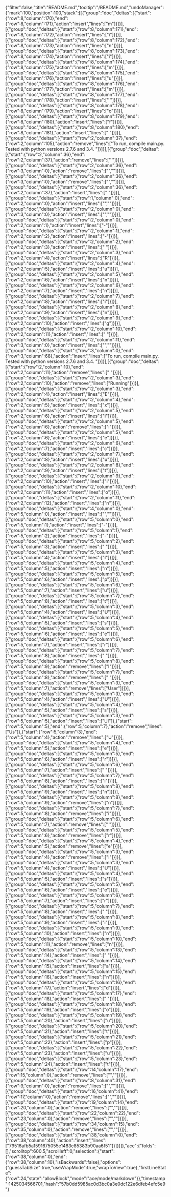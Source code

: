 {"filter":false,"title":"README.md","tooltip":"/README.md","undoManager":{"mark":100,"position":100,"stack":[[{"group":"doc","deltas":[{"start":{"row":8,"column":170},"end":{"row":8,"column":171},"action":"insert","lines":["m"]}]}],[{"group":"doc","deltas":[{"start":{"row":8,"column":171},"end":{"row":8,"column":172},"action":"insert","lines":["i"]}]}],[{"group":"doc","deltas":[{"start":{"row":8,"column":172},"end":{"row":8,"column":173},"action":"insert","lines":["n"]}]}],[{"group":"doc","deltas":[{"start":{"row":8,"column":173},"end":{"row":8,"column":174},"action":"insert","lines":["i"]}]}],[{"group":"doc","deltas":[{"start":{"row":8,"column":174},"end":{"row":8,"column":175},"action":"insert","lines":["m"]}]}],[{"group":"doc","deltas":[{"start":{"row":8,"column":175},"end":{"row":8,"column":176},"action":"insert","lines":["u"]}]}],[{"group":"doc","deltas":[{"start":{"row":8,"column":176},"end":{"row":8,"column":177},"action":"insert","lines":["m"]}]}],[{"group":"doc","deltas":[{"start":{"row":8,"column":177},"end":{"row":8,"column":178},"action":"insert","lines":[" "]}]}],[{"group":"doc","deltas":[{"start":{"row":8,"column":178},"end":{"row":8,"column":179},"action":"insert","lines":["o"]}]}],[{"group":"doc","deltas":[{"start":{"row":8,"column":179},"end":{"row":8,"column":180},"action":"insert","lines":["f"]}]}],[{"group":"doc","deltas":[{"start":{"row":8,"column":180},"end":{"row":8,"column":181},"action":"insert","lines":[" "]}]}],[{"group":"doc","deltas":[{"start":{"row":2,"column":37},"end":{"row":2,"column":105},"action":"remove","lines":["To run, compile main.py. Tested with python versions 2.7.6 and 3.4. "]}]}],[{"group":"doc","deltas":[{"start":{"row":2,"column":36},"end":{"row":2,"column":37},"action":"remove","lines":[" "]}]}],[{"group":"doc","deltas":[{"start":{"row":2,"column":36},"end":{"row":3,"column":0},"action":"remove","lines":["",""]}]}],[{"group":"doc","deltas":[{"start":{"row":2,"column":36},"end":{"row":3,"column":0},"action":"remove","lines":["",""]}]}],[{"group":"doc","deltas":[{"start":{"row":2,"column":36},"end":{"row":2,"column":37},"action":"insert","lines":[" "]}]}],[{"group":"doc","deltas":[{"start":{"row":1,"column":0},"end":{"row":2,"column":0},"action":"insert","lines":["",""]}]}],[{"group":"doc","deltas":[{"start":{"row":2,"column":0},"end":{"row":3,"column":0},"action":"insert","lines":["",""]}]}],[{"group":"doc","deltas":[{"start":{"row":2,"column":0},"end":{"row":2,"column":1},"action":"insert","lines":["-"]}]}],[{"group":"doc","deltas":[{"start":{"row":2,"column":1},"end":{"row":2,"column":2},"action":"insert","lines":["-"]}]}],[{"group":"doc","deltas":[{"start":{"row":2,"column":2},"end":{"row":2,"column":3},"action":"insert","lines":[" "]}]}],[{"group":"doc","deltas":[{"start":{"row":2,"column":3},"end":{"row":2,"column":4},"action":"insert","lines":["R"]}]}],[{"group":"doc","deltas":[{"start":{"row":2,"column":4},"end":{"row":2,"column":5},"action":"insert","lines":["u"]}]}],[{"group":"doc","deltas":[{"start":{"row":2,"column":5},"end":{"row":2,"column":6},"action":"insert","lines":["n"]}]}],[{"group":"doc","deltas":[{"start":{"row":2,"column":6},"end":{"row":2,"column":7},"action":"insert","lines":["n"]}]}],[{"group":"doc","deltas":[{"start":{"row":2,"column":7},"end":{"row":2,"column":8},"action":"insert","lines":["i"]}]}],[{"group":"doc","deltas":[{"start":{"row":2,"column":8},"end":{"row":2,"column":9},"action":"insert","lines":["n"]}]}],[{"group":"doc","deltas":[{"start":{"row":2,"column":9},"end":{"row":2,"column":10},"action":"insert","lines":["g"]}]}],[{"group":"doc","deltas":[{"start":{"row":2,"column":10},"end":{"row":2,"column":11},"action":"insert","lines":[" "]}]}],[{"group":"doc","deltas":[{"start":{"row":2,"column":11},"end":{"row":3,"column":0},"action":"insert","lines":["",""]}]}],[{"group":"doc","deltas":[{"start":{"row":3,"column":0},"end":{"row":3,"column":68},"action":"insert","lines":["To run, compile main.py. Tested with python versions 2.7.6 and 3.4. "]}]}],[{"group":"doc","deltas":[{"start":{"row":2,"column":10},"end":{"row":2,"column":11},"action":"remove","lines":[" "]}]}],[{"group":"doc","deltas":[{"start":{"row":2,"column":3},"end":{"row":2,"column":10},"action":"remove","lines":["Running"]}]}],[{"group":"doc","deltas":[{"start":{"row":2,"column":3},"end":{"row":2,"column":4},"action":"insert","lines":["E"]}]}],[{"group":"doc","deltas":[{"start":{"row":2,"column":4},"end":{"row":2,"column":5},"action":"insert","lines":["x"]}]}],[{"group":"doc","deltas":[{"start":{"row":2,"column":5},"end":{"row":2,"column":6},"action":"insert","lines":["i"]}]}],[{"group":"doc","deltas":[{"start":{"row":2,"column":5},"end":{"row":2,"column":6},"action":"remove","lines":["i"]}]}],[{"group":"doc","deltas":[{"start":{"row":2,"column":5},"end":{"row":2,"column":6},"action":"insert","lines":["e"]}]}],[{"group":"doc","deltas":[{"start":{"row":2,"column":6},"end":{"row":2,"column":7},"action":"insert","lines":["c"]}]}],[{"group":"doc","deltas":[{"start":{"row":2,"column":7},"end":{"row":2,"column":8},"action":"insert","lines":["u"]}]}],[{"group":"doc","deltas":[{"start":{"row":2,"column":8},"end":{"row":2,"column":9},"action":"insert","lines":["t"]}]}],[{"group":"doc","deltas":[{"start":{"row":2,"column":9},"end":{"row":2,"column":10},"action":"insert","lines":["i"]}]}],[{"group":"doc","deltas":[{"start":{"row":2,"column":10},"end":{"row":2,"column":11},"action":"insert","lines":["o"]}]}],[{"group":"doc","deltas":[{"start":{"row":2,"column":11},"end":{"row":2,"column":12},"action":"insert","lines":["n"]}]}],[{"group":"doc","deltas":[{"start":{"row":4,"column":0},"end":{"row":5,"column":0},"action":"insert","lines":["",""]}]}],[{"group":"doc","deltas":[{"start":{"row":5,"column":0},"end":{"row":5,"column":1},"action":"insert","lines":["-"]}]}],[{"group":"doc","deltas":[{"start":{"row":5,"column":1},"end":{"row":5,"column":2},"action":"insert","lines":["-"]}]}],[{"group":"doc","deltas":[{"start":{"row":5,"column":2},"end":{"row":5,"column":3},"action":"insert","lines":[" "]}]}],[{"group":"doc","deltas":[{"start":{"row":5,"column":3},"end":{"row":5,"column":4},"action":"insert","lines":["I"]}]}],[{"group":"doc","deltas":[{"start":{"row":5,"column":4},"end":{"row":5,"column":5},"action":"insert","lines":["n"]}]}],[{"group":"doc","deltas":[{"start":{"row":5,"column":5},"end":{"row":5,"column":6},"action":"insert","lines":["p"]}]}],[{"group":"doc","deltas":[{"start":{"row":5,"column":6},"end":{"row":5,"column":7},"action":"insert","lines":["u"]}]}],[{"group":"doc","deltas":[{"start":{"row":5,"column":7},"end":{"row":5,"column":8},"action":"insert","lines":["t"]}]}],[{"group":"doc","deltas":[{"start":{"row":5,"column":3},"end":{"row":5,"column":4},"action":"insert","lines":["U"]}]}],[{"group":"doc","deltas":[{"start":{"row":5,"column":4},"end":{"row":5,"column":5},"action":"insert","lines":["s"]}]}],[{"group":"doc","deltas":[{"start":{"row":5,"column":5},"end":{"row":5,"column":6},"action":"insert","lines":["e"]}]}],[{"group":"doc","deltas":[{"start":{"row":5,"column":6},"end":{"row":5,"column":7},"action":"insert","lines":["r"]}]}],[{"group":"doc","deltas":[{"start":{"row":5,"column":7},"end":{"row":5,"column":8},"action":"insert","lines":[" "]}]}],[{"group":"doc","deltas":[{"start":{"row":5,"column":8},"end":{"row":5,"column":9},"action":"remove","lines":["I"]}]}],[{"group":"doc","deltas":[{"start":{"row":5,"column":7},"end":{"row":5,"column":8},"action":"remove","lines":[" "]}]}],[{"group":"doc","deltas":[{"start":{"row":5,"column":3},"end":{"row":5,"column":7},"action":"remove","lines":["User"]}]}],[{"group":"doc","deltas":[{"start":{"row":5,"column":3},"end":{"row":5,"column":4},"action":"insert","lines":["U"]}]}],[{"group":"doc","deltas":[{"start":{"row":5,"column":4},"end":{"row":5,"column":5},"action":"insert","lines":["s"]}]}],[{"group":"doc","deltas":[{"start":{"row":5,"column":3},"end":{"row":5,"column":5},"action":"insert","lines":["UI"]},{"start":{"row":5,"column":5},"end":{"row":5,"column":7},"action":"remove","lines":["Us"]},{"start":{"row":5,"column":3},"end":{"row":5,"column":4},"action":"remove","lines":["U"]}]}],[{"group":"doc","deltas":[{"start":{"row":5,"column":4},"end":{"row":5,"column":5},"action":"insert","lines":["e"]}]}],[{"group":"doc","deltas":[{"start":{"row":5,"column":5},"end":{"row":5,"column":6},"action":"insert","lines":["r"]}]}],[{"group":"doc","deltas":[{"start":{"row":5,"column":6},"end":{"row":5,"column":7},"action":"insert","lines":[" "]}]}],[{"group":"doc","deltas":[{"start":{"row":5,"column":7},"end":{"row":5,"column":8},"action":"insert","lines":["i"]}]}],[{"group":"doc","deltas":[{"start":{"row":5,"column":8},"end":{"row":5,"column":9},"action":"insert","lines":["n"]}]}],[{"group":"doc","deltas":[{"start":{"row":5,"column":8},"end":{"row":5,"column":9},"action":"remove","lines":["n"]}]}],[{"group":"doc","deltas":[{"start":{"row":5,"column":7},"end":{"row":5,"column":8},"action":"remove","lines":["i"]}]}],[{"group":"doc","deltas":[{"start":{"row":5,"column":6},"end":{"row":5,"column":7},"action":"remove","lines":[" "]}]}],[{"group":"doc","deltas":[{"start":{"row":5,"column":5},"end":{"row":5,"column":6},"action":"remove","lines":["r"]}]}],[{"group":"doc","deltas":[{"start":{"row":5,"column":4},"end":{"row":5,"column":5},"action":"remove","lines":["e"]}]}],[{"group":"doc","deltas":[{"start":{"row":5,"column":3},"end":{"row":5,"column":4},"action":"remove","lines":["I"]}]}],[{"group":"doc","deltas":[{"start":{"row":5,"column":3},"end":{"row":5,"column":4},"action":"insert","lines":["U"]}]}],[{"group":"doc","deltas":[{"start":{"row":5,"column":4},"end":{"row":5,"column":5},"action":"insert","lines":["s"]}]}],[{"group":"doc","deltas":[{"start":{"row":5,"column":5},"end":{"row":5,"column":6},"action":"insert","lines":["e"]}]}],[{"group":"doc","deltas":[{"start":{"row":5,"column":6},"end":{"row":5,"column":7},"action":"insert","lines":["r"]}]}],[{"group":"doc","deltas":[{"start":{"row":5,"column":7},"end":{"row":5,"column":8},"action":"insert","lines":[" "]}]}],[{"group":"doc","deltas":[{"start":{"row":5,"column":8},"end":{"row":5,"column":9},"action":"insert","lines":["i"]}]}],[{"group":"doc","deltas":[{"start":{"row":5,"column":9},"end":{"row":5,"column":10},"action":"insert","lines":["n"]}]}],[{"group":"doc","deltas":[{"start":{"row":5,"column":10},"end":{"row":5,"column":11},"action":"remove","lines":["n"]}]}],[{"group":"doc","deltas":[{"start":{"row":5,"column":13},"end":{"row":5,"column":14},"action":"insert","lines":[" "]}]}],[{"group":"doc","deltas":[{"start":{"row":5,"column":14},"end":{"row":5,"column":15},"action":"insert","lines":["a"]}]}],[{"group":"doc","deltas":[{"start":{"row":5,"column":15},"end":{"row":5,"column":16},"action":"insert","lines":["n"]}]}],[{"group":"doc","deltas":[{"start":{"row":5,"column":16},"end":{"row":5,"column":17},"action":"insert","lines":["d"]}]}],[{"group":"doc","deltas":[{"start":{"row":5,"column":17},"end":{"row":5,"column":18},"action":"insert","lines":[" "]}]}],[{"group":"doc","deltas":[{"start":{"row":5,"column":18},"end":{"row":5,"column":19},"action":"insert","lines":["o"]}]}],[{"group":"doc","deltas":[{"start":{"row":5,"column":19},"end":{"row":5,"column":20},"action":"insert","lines":["u"]}]}],[{"group":"doc","deltas":[{"start":{"row":5,"column":20},"end":{"row":5,"column":21},"action":"insert","lines":["t"]}]}],[{"group":"doc","deltas":[{"start":{"row":5,"column":21},"end":{"row":5,"column":22},"action":"insert","lines":["p"]}]}],[{"group":"doc","deltas":[{"start":{"row":5,"column":22},"end":{"row":5,"column":23},"action":"insert","lines":["u"]}]}],[{"group":"doc","deltas":[{"start":{"row":5,"column":23},"end":{"row":5,"column":24},"action":"insert","lines":["t"]}]}],[{"group":"doc","deltas":[{"start":{"row":14,"column":17},"end":{"row":15,"column":0},"action":"remove","lines":["",""]}]}],[{"group":"doc","deltas":[{"start":{"row":8,"column":31},"end":{"row":9,"column":0},"action":"remove","lines":["",""]}]}],[{"group":"doc","deltas":[{"start":{"row":16,"column":41},"end":{"row":17,"column":0},"action":"remove","lines":["",""]}]}],[{"group":"doc","deltas":[{"start":{"row":19,"column":14},"end":{"row":20,"column":0},"action":"remove","lines":["",""]}]}],[{"group":"doc","deltas":[{"start":{"row":22,"column":22},"end":{"row":23,"column":0},"action":"remove","lines":["",""]}]}],[{"group":"doc","deltas":[{"start":{"row":34,"column":15},"end":{"row":35,"column":0},"action":"remove","lines":["",""]}]}],[{"group":"doc","deltas":[{"start":{"row":38,"column":0},"end":{"row":38,"column":40},"action":"insert","lines":["79516afb5a1591675055e1483c85383b90aa6f51"]}]}]]},"ace":{"folds":[],"scrolltop":600.5,"scrollleft":0,"selection":{"start":{"row":38,"column":0},"end":{"row":38,"column":10},"isBackwards":false},"options":{"guessTabSize":true,"useWrapMode":true,"wrapToView":true},"firstLineState":{"row":24,"state":"allowBlock","mode":"ace/mode/markdown"}},"timestamp":1425034566701,"hash":"57b0dd5985ac0d3bc0a3e0dc122e6dfeb4efc5e9"}